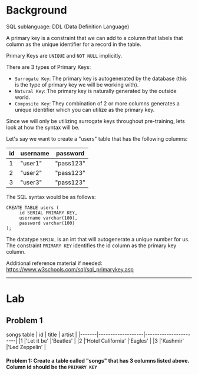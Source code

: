 # Background
SQL sublanguage: DDL (Data Definition Language)
 
A primary key is a constraint that we can add to a column that labels that column as the unique identifier for a record in the table.
 
Primary Keys are `UNIQUE` and `NOT NULL` implicitly.
 
There are 3 types of Primary Keys:
- `Surrogate Key`: The primary key is autogenerated by the database (this is the type of primary key we will be working with).
- `Natural Key`: The primary key is naturally generated by the outside world.
- `Composite Key`: They combination of 2 or more columns generates a unique identifier which you can utilize as the primary key.
 
Since we will only be utilizing surrogate keys throughout pre-training, lets look at how the syntax will be.
 
Let's say we want to create a "users" table that has the following columns:

|   id  |      username        |        password         |
|-------|----------------------|-------------------------|
|1      |"user1"               |"pass123"                |
|2      |"user2"               |"pass123"                |
|3      |"user3"               |"pass123"                |

The SQL syntax would be as follows:
```roomsql
CREATE TABLE users (
     id SERIAL PRIMARY KEY,
     username varchar(100),
     password varchar(100)
);
```

The datatype `SERIAL` is an int that will autogenerate a unique number for us.
The constraint `PRIMARY KEY` identifies the id column as the primary key column.

Additional reference material if needed: https://www.w3schools.com/sql/sql_primarykey.asp
 
- - - 

# Lab

## Problem 1
songs table
|   id  |      title        |        artist         |
|-------|-------------------|-----------------------|
|1      |'Let it be'        |'Beatles'              |
|2      |'Hotel California' |'Eagles'               | 
|3      |'Kashmir'          |'Led Zeppelin'         |

#### Problem 1: Create a table called "songs" that has 3 columns listed above. Column id should be the `PRIMARY KEY`
